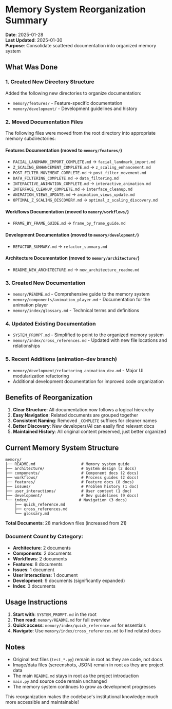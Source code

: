 # Memory System Reorganization Summary

**Date**: 2025-01-28  
**Last Updated**: 2025-01-30  
**Purpose**: Consolidate scattered documentation into organized memory system

## What Was Done

### 1. Created New Directory Structure
Added the following new directories to organize documentation:
- `memory/features/` - Feature-specific documentation
- `memory/development/` - Development guidelines and history

### 2. Moved Documentation Files
The following files were moved from the root directory into appropriate memory subdirectories:

#### Features Documentation (moved to `memory/features/`)
- `FACIAL_LANDMARK_IMPORT_COMPLETE.md` → `facial_landmark_import.md`
- `Z_SCALING_ENHANCEMENT_COMPLETE.md` → `z_scaling_enhancement.md`
- `POST_FILTER_MOVEMENT_COMPLETE.md` → `post_filter_movement.md`
- `DATA_FILTERING_COMPLETE.md` → `data_filtering.md`
- `INTERACTIVE_ANIMATION_COMPLETE.md` → `interactive_animation.md`
- `INTERFACE_CLEANUP_COMPLETE.md` → `interface_cleanup.md`
- `ANIMATION_VIEWS_UPDATE.md` → `animation_views_update.md`
- `OPTIMAL_Z_SCALING_DISCOVERY.md` → `optimal_z_scaling_discovery.md`

#### Workflows Documentation (moved to `memory/workflows/`)
- `FRAME_BY_FRAME_GUIDE.md` → `frame_by_frame_guide.md`

#### Development Documentation (moved to `memory/development/`)
- `REFACTOR_SUMMARY.md` → `refactor_summary.md`

#### Architecture Documentation (moved to `memory/architecture/`)
- `README_NEW_ARCHITECTURE.md` → `new_architecture_readme.md`

### 3. Created New Documentation
- `memory/README.md` - Comprehensive guide to the memory system
- `memory/components/animation_player.md` - Documentation for the animation player
- `memory/index/glossary.md` - Technical terms and definitions

### 4. Updated Existing Documentation
- `SYSTEM_PROMPT.md` - Simplified to point to the organized memory system
- `memory/index/cross_references.md` - Updated with new file locations and relationships

### 5. Recent Additions (animation-dev branch)
- `memory/development/refactoring_animation_dev.md` - Major UI modularization refactoring
- Additional development documentation for improved code organization

## Benefits of Reorganization

1. **Clear Structure**: All documentation now follows a logical hierarchy
2. **Easy Navigation**: Related documents are grouped together
3. **Consistent Naming**: Removed `_COMPLETE` suffixes for cleaner names
4. **Better Discovery**: New developers/AI can easily find relevant docs
5. **Maintained History**: All original content preserved, just better organized

## Current Memory System Structure

```
memory/
├── README.md                    # Memory system guide
├── architecture/                # System design (2 docs)
├── components/                  # Component docs (2 docs)
├── workflows/                   # Process guides (2 docs)
├── features/                    # Feature docs (8 docs)
├── issues/                      # Problem history (1 doc)
├── user_interactions/           # User context (1 doc)
├── development/                 # Dev guidelines (9 docs)
└── index/                      # Navigation (3 docs)
    ├── quick_reference.md
    ├── cross_references.md
    └── glossary.md
```

**Total Documents**: 28 markdown files (increased from 21)

### Document Count by Category:
- **Architecture**: 2 documents
- **Components**: 2 documents  
- **Workflows**: 2 documents
- **Features**: 8 documents
- **Issues**: 1 document
- **User Interactions**: 1 document
- **Development**: 9 documents (significantly expanded)
- **Index**: 3 documents

## Usage Instructions

1. **Start with**: `SYSTEM_PROMPT.md` in the root
2. **Then read**: `memory/README.md` for full overview
3. **Quick access**: `memory/index/quick_reference.md` for essentials
4. **Navigate**: Use `memory/index/cross_references.md` to find related docs

## Notes

- Original test files (`test_*.py`) remain in root as they are code, not docs
- Image/data files (screenshots, JSON) remain in root as they are project data
- The main `README.md` stays in root as the project introduction
- `main.py` and source code remain unchanged
- The memory system continues to grow as development progresses

This reorganization makes the codebase's institutional knowledge much more accessible and maintainable! 